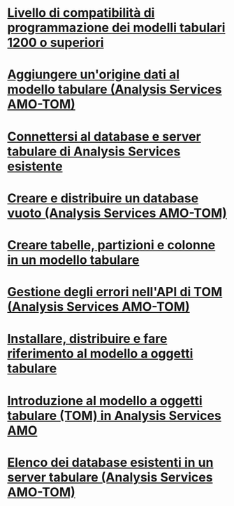 # [Livello di compatibilità di programmazione dei modelli tabulari 1200 o superiori](tabular-model-programming-for-compatibility-level-1200.md)

# [Aggiungere un'origine dati al modello tabulare (Analysis Services AMO-TOM)](add-a-data-source-to-tabular-model-analysis-services-amo-tom.md)
# [Connettersi al database e server tabulare di Analysis Services esistente](connect-to-existing-analysis-services-tabular-server-and-database.md)
# [Creare e distribuire un database vuoto (Analysis Services AMO-TOM)](create-and-deploy-an-empty-database-analysis-services-amo-tom.md)
# [Creare tabelle, partizioni e colonne in un modello tabulare](create-tables-partitions-and-columns-in-a-tabular-model.md)
# [Gestione degli errori nell'API di TOM (Analysis Services AMO-TOM)](handling-errors-in-the-tom-api-analysis-services-amo-tom.md)
# [Installare, distribuire e fare riferimento al modello a oggetti tabulare](install-distribute-and-reference-the-tabular-object-model.md)
# [Introduzione al modello a oggetti tabulare (TOM) in Analysis Services AMO](introduction-to-the-tabular-object-model-tom-in-analysis-services-amo.md)
# [Elenco dei database esistenti in un server tabulare (Analysis Services AMO-TOM)](list-existing-databases-on-a-tabular-server-analysis-services-amo-tom.md)
